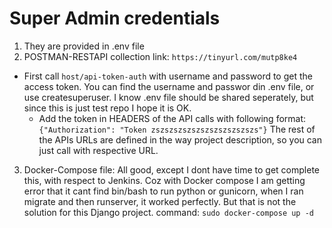 # Super Admin credentials
1. They are provided in .env file
2. POSTMAN-RESTAPI collection link: `https://tinyurl.com/mutp8ke4`

* First call `host/api-token-auth` with username and password to get the access token.
You can find the username and passwor din .env file, or use createsuperuser.
I know .env file should be shared seperately, but since this is just test repo I hope it is OK.
    * Add the token in HEADERS of the API calls with following format:
        `
        {"Authorization": "Token zszszszszszszszszszszszs"}
        `
The rest of the APIs URLs are defined in the way project description, so you can just call with respective URL.

3. Docker-Compose file: All good, except I dont have time to get complete this, with respect to Jenkins. Coz with Docker compose I am getting error that it cant find bin/bash to run python or gunicorn, when I ran migrate and then runserver, it worked perfectly. But that is not the solution for this Django project. 
command: `sudo docker-compose up -d`